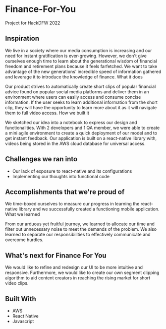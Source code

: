# Finance-For-You
Project for HackDFW 2022


## Inspiration

We live in a society where our media consumption is increasing and our need for instant gratification is ever-growing. However, we don't give ourselves enough time to learn about the generational wisdom of financial freedom and retirement plans because it feels farfetched. We want to take advantage of the new generations' incredible speed of information gathered and leverage it to introduce the knowledge of finance.
What it does

Our product strives to automatically create short clips of popular financial advice found on popular social media platforms and deliver them in an environment where users can easily access and consume concise information. If the user seeks to learn additional information from the short clip, they will have the opportunity to learn more about it as it will navigate them to full video access.
How we built it

We sketched our idea into a notebook to express our design and functionalities. With 2 developers and 1 QA member, we were able to create a mini agile environment to create a quick deployment of our model and to get instant feedback. Our application is built on a react-native library with, videos being stored in the AWS cloud database for universal access.

## Challenges we ran into

- Our lack of exposure to react-native and its configurations
- Implementing our thoughts into functional code

## Accomplishments that we're proud of

We time-boxed ourselves to measure our progress in learning the react-native library and we successfully created a functioning mobile application.
What we learned

From our arduous yet fruitful journey, we learned to allocate our time and filter out unnecessary noise to meet the demands of the problem. We also learned to separate our responsibilities to effectively communicate and overcome hurdles.

## What's next for Finance For You

We would like to refine and redesign our UI to be more intuitive and responsive. Furthermore, we would like to create our own segment clipping algorithm to aid content creators in reaching the rising market for short video clips.

## Built With

- AWS
- React Native
- Javascript
